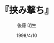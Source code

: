 ---
title: "『挟み撃ち』"
description: "20年前に北九州から上京した時に着ていた旧陸軍の外套の行方を求めて、昔の下宿先を訪ねる1日の間に、主人公の心中には、生まれ育った朝鮮北部で迎えた敗戦、九州の親の郷里への帰還、学生時代の下宿生活などが、脱線をくり返しながら次々に展開する。
他者との関係の中に自己存在の根拠を見出そうとする思考の運動を、独特の饒舌体で綴った傑作長篇。"
date: 1998/4/10
draft: false
hideToc: false
enableToc: true
enableTocContent: false
author: "後藤 明生"
tags: 
- ゴーゴリ
- 敗戦
category: 
- 小説
series:
- 岩波文庫
- 早稲田大学必修基礎演習テキスト100(2020年度)
image: images/feature2/content.png
---
